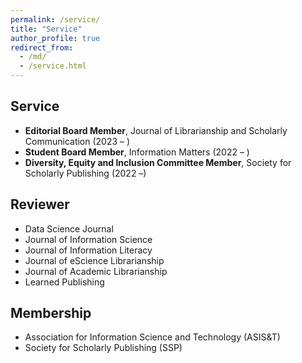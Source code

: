 ```yaml
---
permalink: /service/
title: "Service"
author_profile: true
redirect_from: 
  - /md/
  - /service.html
---
```


## Service

* **Editorial Board Member**, Journal of Librarianship and Scholarly Communication (2023 – )
* **Student Board Member**, Information Matters (2022 – )
* **Diversity, Equity and Inclusion Committee Member**, Society for Scholarly Publishing (2022 –)

## Reviewer

* Data Science Journal
* Journal of Information Science
* Journal of Information Literacy
* Journal of eScience Librarianship
* Journal of Academic Librarianship
* Learned Publishing

## Membership

* Association for Information Science and Technology (ASIS&T)
* Society for Scholarly Publishing (SSP)

